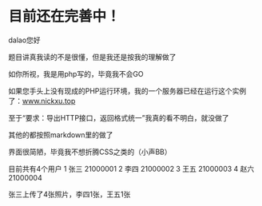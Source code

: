 # 目前还在完善中！

dalao您好

题目讲真我读的不是很懂，但是我还是按我的理解做了

如你所视，我是用php写的，毕竟我不会GO

如果您手头上没有现成的PHP运行环境，我的一个服务器已经在运行这个实例了：www.nickxu.top

至于“要求：导出HTTP接口，返回格式统一”我真的看不明白，就没做了

其他的都按照markdown里的做了

界面很简陋，毕竟我不想折腾CSS之类的（小声BB）

目前共有4个用户
1 张三 21000001
2 李四 21000002
3 王五 21000003
4 赵六 21000004

张三上传了4张照片，李四1张，王五1张
